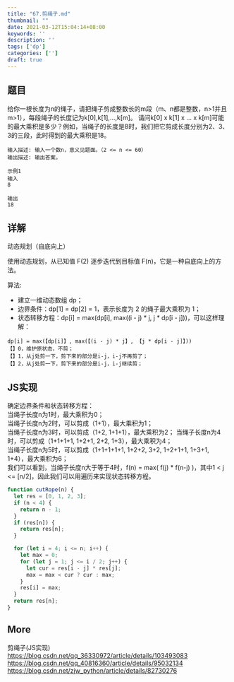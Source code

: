 ```yaml
---
title: "67.剪绳子.md"
thumbnail: ""
date: 2021-03-12T15:04:14+08:00
keywords: ''
description: ''
tags: ['dp']
categories: ['']
draft: true
---
```


## 题目

给你一根长度为n的绳子，请把绳子剪成整数长的m段（m、n都是整数，n>1并且m>1），每段绳子的长度记为k[0],k[1],...,k[m]。
请问k[0] x k[1] x ... x k[m]可能的最大乘积是多少？例如，当绳子的长度是8时，我们把它剪成长度分别为2、3、3的三段，此时得到的最大乘积是18。

```
输入描述: 输入一个数n，意义见题面。（2 <= n <= 60）
输出描述: 输出答案。

示例1  
输入  
8  

输出  
18  
```

## 详解

动态规划（自底向上）  

使用动态规划，从已知值 F(2) 逐步迭代到目标值 F(n)，它是一种自底向上的方法。  

算法:  
- 建立一维动态数组 dp；  
- 边界条件：dp[1] = dp[2] = 1，表示长度为 2 的绳子最大乘积为 1；  
- 状态转移方程：dp[i] = max(dp[i], max((i - j) * j, j * dp[i - j]))，可以这样理解：  
                                                    
```
dp[i] = max(【dp[i]】, max(【(i - j) * j】, 【j * dp[i - j]】))       
【】0，维护原状态，不剪；
【】1，从j处剪一下，剪下来的部分是i-j，i-j不再剪了；
【】2，从j处剪一下，剪下来的部分是i-j，i-j继续剪；
```

## JS实现

确定边界条件和状态转移方程：  
当绳子长度n为1时，最大乘积为0；  
当绳子长度n为2时，可以剪成（1+1），最大乘积为1；  
当绳子长度n为3时，可以剪成（1+2, 1+1+1），最大乘积为2； 
当绳子长度n为4时，可以剪成（1+1+1+1, 1+2+1, 2+2, 1+3），最大乘积为4；  
当绳子长度n为5时，可以剪成（1+1+1+1+1, 1+2+2, 3+2, 1+2+1+1, 1+3+1, 1+4），最大乘积为6；  
我们可以看到，当绳子长度n大于等于4时，f(n) = max( f(j) * f(n-j) )，其中1 < j <= [n/2]，因此我们可以用遍历来实现状态转移方程。

```javascript
function cutRope(n) {
  let res = [0, 1, 2, 3];
  if (n < 4) {
    return n - 1;
  }
  if (res[n]) {
    return res[n];
  }

  for (let i = 4; i <= n; i++) {
    let max = 0;
    for (let j = 1; j <= i / 2; j++) {
      let cur = res[i - j] * res[j];
      max = max < cur ? cur : max;
    }
    res[i] = max;
  }
  return res[n];
}
```

## More

剪绳子(JS实现)  
https://blog.csdn.net/qq_36330972/article/details/103493083   
https://blog.csdn.net/qq_40816360/article/details/95032134  
https://blog.csdn.net/zjw_python/article/details/82730276  

